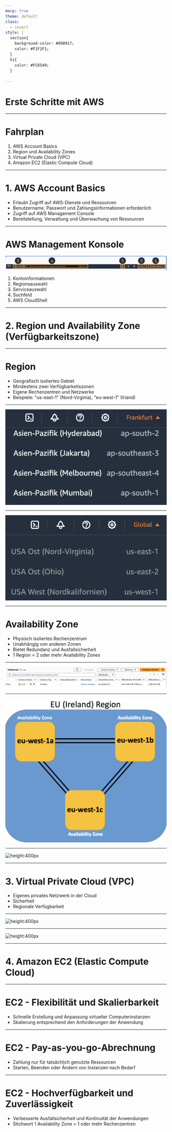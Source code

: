 ```yaml
---
marp: true
theme: default
class:
  - invert
style: |
  section{
    background-color: #090917;
    color: #F1F1F1;
  }
  h1{
    color: #FC6549;
  }

---
```

# Erste Schritte mit AWS

---

# Fahrplan

1. AWS Account Basics
2. Region und Availability Zones
3. Virtual Private Cloud (VPC)
4. Amazon EC2 (Elastic Compute Cloud)

---


# 1. AWS Account Basics

- Erlaubt Zugriff auf AWS-Dienste und Ressourcen
- Benutzername, Passwort und Zahlungsinformationen erforderlich
- Zugriff auf AWS Management Console
- Bereitstellung, Verwaltung und Überwachung von Ressourcen

---

# AWS Management Konsole

![](Bilder/Konsole.png)

1. Kontoinformationen
2. Regionsauswahl
3. Serviceauswahl
4. Suchfeld
5. AWS CloudShell


---

# 2. Region und Availability Zone (Verfügbarkeitszone)

---

# Region
- Geografisch isoliertes Gebiet
- Mindestens zwei Verfügbarkeitszonen
- Eigene Rechenzentren und Netzwerke
- Beispiele: "us-east-1" (Nord-Virginia), "eu-west-1" (Irland)


---
![](Bilder/Region.png)

---

![](Bilder/Global.png)

---

# Availability Zone
- Physisch isoliertes Rechenzentrum
- Unabhängig von anderen Zonen
- Bietet Redundanz und Ausfallsicherheit
- 1 Region = 2 oder mehr Availability Zones

---
![](Bilder/AZ.png)

---

![height:400px](Bilder/AZs.png)

---

![height:400px](Bilder/Region:AZs.png)

---

# 3. Virtual Private Cloud (VPC)

- Eigenes privates Netzwerk in der Cloud
- Sicherheit
- Regionale Verfügbarkeit

---
![height:400px](Bilder/VPC.png)

---
![height:400px](Bilder/Sicherheit.png)

---
# 4. Amazon EC2 (Elastic Compute Cloud)

---

# EC2 - Flexibilität und Skalierbarkeit
- Schnelle Erstellung und Anpassung virtueller Computerinstanzen
- Skalierung entsprechend den Anforderungen der Anwendung

---

# EC2 - Pay-as-you-go-Abrechnung
- Zahlung nur für tatsächlich genutzte Ressourcen
- Starten, Beenden oder Ändern von Instanzen nach Bedarf

---

# EC2 - Hochverfügbarkeit und Zuverlässigkeit

- Verbesserte Ausfallsicherheit und Kontinuität der Anwendungen
- Stichwort 1 Availability Zone = 1 oder mehr Rechenzentren


